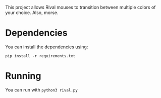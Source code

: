 This project allows Rival mouses to transition between multiple colors of your choice.
Also, morse.

# Dependencies

You can install the dependencies using:
```
pip install -r requirements.txt
```

# Running

You can run with `python3 rival.py`
